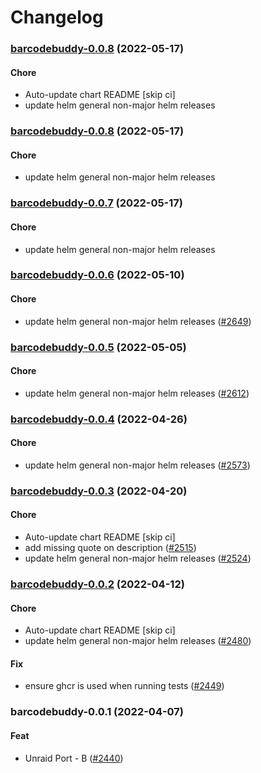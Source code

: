 # Changelog<br>


<a name="barcodebuddy-0.0.8"></a>
### [barcodebuddy-0.0.8](https://github.com/truecharts/apps/compare/barcodebuddy-0.0.7...barcodebuddy-0.0.8) (2022-05-17)

#### Chore

* Auto-update chart README [skip ci]
* update helm general non-major helm releases



<a name="barcodebuddy-0.0.8"></a>
### [barcodebuddy-0.0.8](https://github.com/truecharts/apps/compare/barcodebuddy-0.0.7...barcodebuddy-0.0.8) (2022-05-17)

#### Chore

* update helm general non-major helm releases



<a name="barcodebuddy-0.0.7"></a>
### [barcodebuddy-0.0.7](https://github.com/truecharts/apps/compare/barcodebuddy-0.0.6...barcodebuddy-0.0.7) (2022-05-17)

#### Chore

* update helm general non-major helm releases



<a name="barcodebuddy-0.0.6"></a>
### [barcodebuddy-0.0.6](https://github.com/truecharts/apps/compare/barcodebuddy-0.0.5...barcodebuddy-0.0.6) (2022-05-10)

#### Chore

* update helm general non-major helm releases ([#2649](https://github.com/truecharts/apps/issues/2649))



<a name="barcodebuddy-0.0.5"></a>
### [barcodebuddy-0.0.5](https://github.com/truecharts/apps/compare/barcodebuddy-0.0.4...barcodebuddy-0.0.5) (2022-05-05)

#### Chore

* update helm general non-major helm releases ([#2612](https://github.com/truecharts/apps/issues/2612))



<a name="barcodebuddy-0.0.4"></a>
### [barcodebuddy-0.0.4](https://github.com/truecharts/apps/compare/barcodebuddy-0.0.3...barcodebuddy-0.0.4) (2022-04-26)

#### Chore

* update helm general non-major helm releases ([#2573](https://github.com/truecharts/apps/issues/2573))



<a name="barcodebuddy-0.0.3"></a>
### [barcodebuddy-0.0.3](https://github.com/truecharts/apps/compare/barcodebuddy-0.0.2...barcodebuddy-0.0.3) (2022-04-20)

#### Chore

* Auto-update chart README [skip ci]
* add missing quote on description ([#2515](https://github.com/truecharts/apps/issues/2515))
* update helm general non-major helm releases ([#2524](https://github.com/truecharts/apps/issues/2524))



<a name="barcodebuddy-0.0.2"></a>
### [barcodebuddy-0.0.2](https://github.com/truecharts/apps/compare/barcodebuddy-0.0.1...barcodebuddy-0.0.2) (2022-04-12)

#### Chore

* Auto-update chart README [skip ci]
* update helm general non-major helm releases ([#2480](https://github.com/truecharts/apps/issues/2480))

#### Fix

* ensure ghcr is used when running tests ([#2449](https://github.com/truecharts/apps/issues/2449))



<a name="barcodebuddy-0.0.1"></a>
### barcodebuddy-0.0.1 (2022-04-07)

#### Feat

* Unraid Port - B ([#2440](https://github.com/truecharts/apps/issues/2440))
